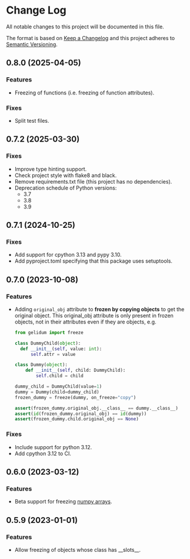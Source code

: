 # Change Log
All notable changes to this project will be documented in this file.

The format is based on [Keep a Changelog](http://keepachangelog.com/)
and this project adheres to [Semantic Versioning](http://semver.org/).

## 0.8.0 (2025-04-05)
### Features
- Freezing of functions (i.e. freezing of function attributes).
### Fixes
- Split test files.

## 0.7.2 (2025-03-30)
### Fixes
- Improve type hinting support. 
- Check project style with flake8 and black.
- Remove requirements.txt file (this project has no dependencies).
- Deprecation schedule of Python versions:
  - 3.7
  - 3.8
  - 3.9

## 0.7.1 (2024-10-25)
### Fixes
- Add support for cpython 3.13 and pypy 3.10.
- Add pyproject.toml specifying that this package uses setuptools. 

## 0.7.0 (2023-10-08)
### Features
- Adding `original_obj` attribute to **frozen by copying objects** to get the original object.
  This original_obj attribute is only present in frozen objects, not in their attributes even if they are objects, e.g.
  ```python
  from gelidum import freeze
  
  class DummyChild(object):
    def __init__(self, value: int):
        self.attr = value

  class Dummy(object):
      def __init__(self, child: DummyChild):
          self.child = child

  dummy_child = DummyChild(value=1)
  dummy = Dummy(child=dummy_child)
  frozen_dummy = freeze(dummy, on_freeze="copy")

  assert(frozen_dummy.original_obj.__class__ == dummy.__class__)
  assert(id(frozen_dummy.original_obj) == id(dummy))
  assert(frozen_dummy.child.original_obj == None)
  ```
### Fixes
- Include support for python 3.12.
- Add cpython 3.12 to CI.

## 0.6.0 (2023-03-12)
### Features
- Beta support for freezing [numpy arrays](https://numpy.org/doc/stable/reference/arrays.html).

## 0.5.9 (2023-01-01)
### Features
- Allow freezing of objects whose class has \_\_slots\_\_.